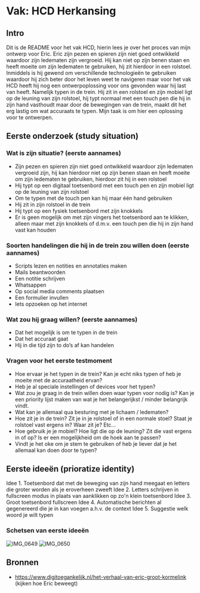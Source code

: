 # Vak: HCD Herkansing

## Intro

Dit is de README voor het vak HCD, hierin lees je over het proces van mijn ontwerp voor Eric. Eric zijn pezen en spieren zijn niet goed ontwikkeld waardoor zijn ledematen zijn vergroeid. Hij kan niet op zijn benen staan en heeft moeite om zijn ledematen te gebruiken, hij zit hierdoor in een rolstoel. Inmiddels is hij gewend om verschillende technologieën te gebruiken waardoor hij zich beter door het leven weet te navigeren maar voor het vak HCD heeft hij nog een ontwerpoplossing voor ons gevonden waar hij last van heeft. Namelijk typen in de trein. Hij zit in een rolstoel en zijn mobiel ligt op de leuning van zijn rolstoel, hij typt normaal met een touch pen die hij in zijn hand vasthoudt maar door de bewegingen van de trein, maakt dit het erg lastig om wat accuraats te typen. Mijn taak is om hier een oplossing voor te ontwerpen.

## Eerste onderzoek (study situation)

### Wat is zijn situatie? (eerste aannames)
* Zijn pezen en spieren zijn niet goed ontwikkeld waardoor zijn ledematen vergroeid zijn, hij kan hierdoor niet op zijn benen staan en heeft moeite om zijn ledematen te gebruiken, hierdoor zit hij in een rolstoel
* Hij typt op een digitaal toetsenbord met een touch pen en zijn mobiel ligt op de leuning van zijn rolstoel
* Om te typen met de touch pen kan hij maar één hand gebruiken
* Hij zit in zijn rolstoel in de trein 
* Hij typt op een fysiek toetsenbord met zijn knokkels
* Er is geen mogelijk om met zijn vingers het toetsenbord aan te klikken, alleen maar met zijn knokkels of d.m.v. een touch pen die hij in zijn hand vast kan houden

### Soorten handelingen die hij in de trein zou willen doen (eerste aannames)
* Scripts lezen en notities en annotaties maken
* Mails beantwoorden
* Een notitie schrijven
* Whatsappen 
* Op social media comments plaatsen
* Een formulier invullen
* Iets opzoeken op het internet

### Wat zou hij graag willen? (eerste aannames)
* Dat het mogelijk is om te typen in de trein
* Dat het accuraat gaat
* Hij in die tijd zijn to do’s af kan handelen

### Vragen voor het eerste testmoment
* Hoe ervaar je het typen in de trein? Kan je echt niks typen of heb je moeite met de accuraatheid ervan?
* Heb je al speciale instellingen of devices voor het typen? 
* Wat zou je graag in de trein willen doen waar typen voor nodig is? Kan je een priority lijst maken van wat je het belangerijkst / minder belangrijk vindt.
* Wat kan je allemaal qua besturing met je lichaam / ledematen?
* Hoe zit je in de trein? Zit je in je rolstoel of in een normale stoel? Staat je rolstoel vast ergens in? Waar zit je? Etc...
* Hoe gebruik je je mobiel? Hoe ligt die op de leuning? Zit die vast ergens in of op? Is er een mogelijkheid om de hoek aan te passen?
* Vindt je het oke om je stem te gebruiken of heb je liever dat je het allemaal kan doen door te typen?

## Eerste ideeën (prioratize identity)
Idee 1. Toetsenbord dat met de beweging van zijn hand meegaat en letters die groter worden als je eroverheen zweeft
Idee 2. Letters schrijven in fullscreen modus in plaats van aanklikken op zo'n klein toetsenbord
Idee 3. Groot toetsenbord fullscreen
Idee 4. Automatische berichten al gegenereerd die je in kan voegen a.h.v. de context
Idee 5. Suggestie welk woord je wilt typen 

### Schetsen van eerste ideeën

![IMG_0649](https://github.com/user-attachments/assets/1b11133b-2d96-434c-a959-5cdbf830b5e4)
![IMG_0650](https://github.com/user-attachments/assets/47dc42d9-b1ee-457d-a26d-e7b32226b0ff)

## Bronnen
* https://www.digitoegankelijk.nl/het-verhaal-van-eric-groot-kormelink (kijken hoe Eric beweegt)

